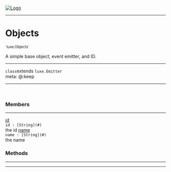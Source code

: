 
[![Logo](../../images/logo.png)](../../api/index.html)

---



<h1>Objects</h1>
<small>`luxe.Objects`</small>

A simple base object, event emitter, and ID.

---

`class`extends <code><span>luxe.Emitter</span></code>
<span class="meta">
<br/>meta: @:keep
</span>


---


&nbsp;
&nbsp;






<h3>Members</h3> <hr/><span class="member apipage">
                <a name="id"><a class="lift" href="#id">id</a></a><div class="clear"></div>
                <code class="signature apipage">id : [String](#)</code><br/></span>
            <span class="small_desc_flat">the id</span><span class="member apipage">
                <a name="name"><a class="lift" href="#name">name</a></a><div class="clear"></div>
                <code class="signature apipage">name : [String](#)</code><br/></span>
            <span class="small_desc_flat">the name</span>





<h3>Methods</h3> <hr/>






---

&nbsp;
&nbsp;
&nbsp;
&nbsp;